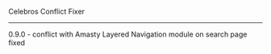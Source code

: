 Celebros Conflict Fixer

-------------------------------

0.9.0 - conflict with Amasty Layered Navigation module on search page fixed


